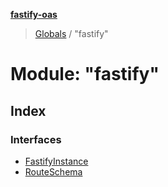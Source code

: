 **[fastify-oas](../README.md)**

> [Globals](../README.md) / "fastify"

# Module: "fastify"

## Index

### Interfaces

- [FastifyInstance](../interfaces/_fastify_.fastifyinstance.md)
- [RouteSchema](../interfaces/_fastify_.routeschema.md)
